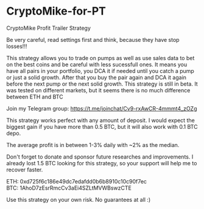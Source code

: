 # CryptoMike-for-PT
CryptoMike Profit Trailer Strategy

Be very careful, read settings first and think, because they have stop losses!!!

This strategy allows you to trade on pumps as well as use sales data to bet on the best coins and be careful with less sucessfull ones.
It means you have all pairs in your portfolio, you DCA it if needed until you catch a pump or just a solid growth.
After that you buy the pair again and DCA it again before the next pump or the next solid growth.
This strategy is still in beta. It was tested on different markets, but it seems there is no much difference between ETH and BTC

Join my Telegram group: https://t.me/joinchat/Cv9-rxAwCR-4mmmt4_zOZg 

This strategy works perfect with any amount of deposit. I would expect the biggest gain if you have more than 0.5 BTC, but it will also work with 0.1 BTC depo.

The average profit is in between 1-3% daily with ~2% as the median.

Don't forget to donate and sponsor future researches and improvements. 
I already lost 1.5 BTC looking for this strategy, so your support will help me to recover faster.

ETH: 0xd725f6c186e49dc7edafdd0b6b8910c10c90f7ec  
BTC: 1AhoD7zEsrRmcCv3aEi4SZLtMVWBswzCTE  


Use this strategy on your own risk. No guarantees at all :)
